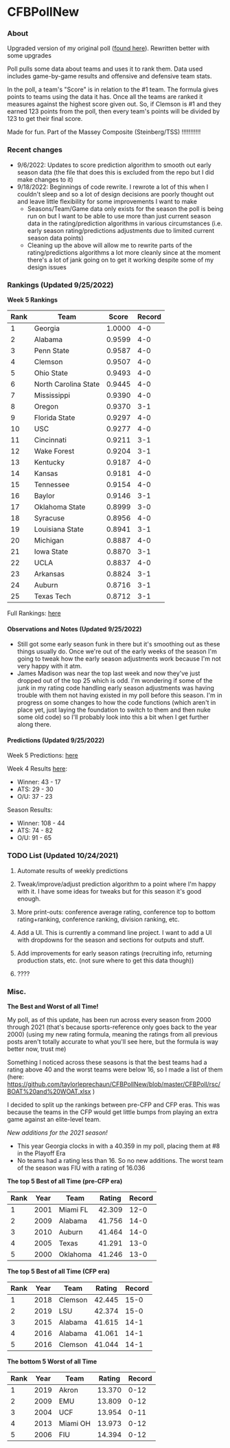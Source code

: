 # CFBPollNew

### About

Upgraded version of my original poll ([found here](https://github.com/taylorleprechaun/CFBPoll)).  Rewritten better with some upgrades

Poll pulls some data about teams and uses it to rank them.  Data used includes game-by-game results and offensive and defensive team stats.

In the poll, a team's "Score" is in relation to the #1 team.  The formula gives points to teams using the data it has.  Once all the teams are ranked it measures against the highest score given out.  So, if Clemson is #1 and they earned 123 points from the poll, then every team's points will be divided by 123 to get their final score.

Made for fun.  Part of the Massey Composite (Steinberg/TSS) !!!!!!!!!!!

### Recent changes

* 9/6/2022: Updates to score prediction algorithm to smooth out early season data (the file that does this is excluded from the repo but I did make changes to it)
* 9/18/2022: Beginnings of code rewrite. I rewrote a lot of this when I couldn't sleep and so a lot of design decisions are poorly thought out and leave little flexibility for some improvements I want to make
    * Seasons/Team/Game data only exists for the season the poll is being run on but I want to be able to use more than just current season data in the rating/prediction algorithms in various circumstances (i.e. early season rating/predictions adjustments due to limited current season data points)
	* Cleaning up the above will allow me to rewrite parts of the rating/predictions algorithms a lot more cleanly since at the moment there's a lot of jank going on to get it working despite some of my design issues

### Rankings (Updated 9/25/2022)

**Week 5 Rankings**

Rank | Team | Score | Record
---|---|---|---
1 | Georgia | 1.0000 | 4-0
2 | Alabama | 0.9599 | 4-0
3 | Penn State | 0.9587 | 4-0
4 | Clemson | 0.9507 | 4-0
5 | Ohio State | 0.9493 | 4-0
6 | North Carolina State | 0.9445 | 4-0
7 | Mississippi | 0.9390 | 4-0
8 | Oregon | 0.9370 | 3-1
9 | Florida State | 0.9297 | 4-0
10 | USC | 0.9277 | 4-0
11 | Cincinnati | 0.9211 | 3-1
12 | Wake Forest | 0.9204 | 3-1
13 | Kentucky | 0.9187 | 4-0
14 | Kansas | 0.9181 | 4-0
15 | Tennessee | 0.9154 | 4-0
16 | Baylor | 0.9146 | 3-1
17 | Oklahoma State | 0.8999 | 3-0
18 | Syracuse | 0.8956 | 4-0
19 | Louisiana State | 0.8941 | 3-1
20 | Michigan | 0.8887 | 4-0
21 | Iowa State | 0.8870 | 3-1
22 | UCLA | 0.8837 | 4-0
23 | Arkansas | 0.8824 | 3-1
24 | Auburn | 0.8716 | 3-1
25 | Texas Tech | 0.8712 | 3-1

Full Rankings: [here](https://github.com/taylorleprechaun/CFBPollNew/blob/master/CFBPoll/PreviousPolls/2022/2022-Week%2005.md)

#### Observations and Notes (Updated 9/25/2022)

* Still got some early season funk in there but it's smoothing out as these things usually do. Once we're out of the early weeks of the season I'm going to tweak how the early season adjustments work because I'm not very happy with it atm.
* James Madison was near the top last week and now they've just dropped out of the top 25 which is odd. I'm wondering if some of the junk in my rating code handling early season adjustments was having trouble with them not having existed in my poll before this season. I'm in progress on some changes to how the code functions (which aren't in place yet, just laying the foundation to switch to them and then nuke some old code) so I'll probably look into this a bit when I get further along there.

#### Predictions (Updated 9/25/2022)

Week 5 Predictions: [here](https://github.com/taylorleprechaun/CFBPollNew/blob/CFBPoll/master/PreviousPolls/2022/Predictions/2022-Week%2005.md)

Week 4 Results [here](https://github.com/taylorleprechaun/CFBPollNew/blob/master/CFBPoll/PreviousPolls/2022/Predictions/2022-Week%2004.md):
* Winner: 43 - 17
* ATS: 29 - 30
* O/U: 37 - 23

Season Results:
* Winner: 108 - 44
* ATS: 74 - 82
* O/U: 91 - 65
 
### TODO List (Updated 10/24/2021)

1. Automate results of weekly predictions

2. Tweak/improve/adjust prediction algorithm to a point where I'm happy with it.  I have some ideas for tweaks but for this season it's good enough.

3. More print-outs: conference average rating, conference top to bottom rating+ranking, conference ranking, division ranking, etc.

4. Add a UI.  This is currently a command line project.  I want to add a UI with dropdowns for the season and sections for outputs and stuff.
	
5. Add improvements for early season ratings (recruiting info, returning production stats, etc. (not sure where to get this data though))

6. ????

### Misc.

**The Best and Worst of all Time!**

My poll, as of this update, has been run across every season from 2000 through 2021 (that's because sports-reference only goes back to the year 2000) (using my new rating formula, meaning the ratings from all previous posts aren't totally accurate to what you'll see here, but the formula is way better now, trust me)

Something I noticed across these seasons is that the best teams had a rating above 40 and the worst teams were below 16, so I made a list of them (here: https://github.com/taylorleprechaun/CFBPollNew/blob/master/CFBPoll/rsc/BOAT%20and%20WOAT.xlsx )

I decided to split up the rankings between pre-CFP and CFP eras.  This was because the teams in the CFP would get little bumps from playing an extra game against an elite-level team.

*New additions for the 2021 season!*

* This year Georgia clocks in with a 40.359 in my poll, placing them at #8 in the Playoff Era
* No teams had a rating less than 16.  So no new additions.  The worst team of the season was FIU with a rating of 16.036

**The top 5 Best of all Time (pre-CFP era)**

Rank | Year | Team | Rating | Record
---|---|---|---|---
1 | 2001 | Miami FL | 42.309 | 12-0
2 | 2009 | Alabama | 41.756 | 14-0
3 | 2010 | Auburn | 41.464 | 14-0
4 | 2005 | Texas | 41.291 | 13-0
5 | 2000 | Oklahoma | 41.246 | 13-0

**The top 5 Best of all Time (CFP era)**

Rank | Year | Team | Rating | Record
---|---|---|---|---
1 | 2018 | Clemson | 42.445 | 15-0
2 | 2019 | LSU | 42.374 | 15-0
3 | 2015 | Alabama | 41.615 | 14-1
4 | 2016 | Alabama | 41.061 | 14-1
5 | 2016 | Clemson | 41.044 | 14-1

**The bottom 5 Worst of all Time**

Rank | Year | Team | Rating | Record
---|---|---|---|---
1 | 2019 | Akron | 13.370 | 0-12
2 | 2009 | EMU | 13.809 | 0-12
3 | 2004 | UCF | 13.954 | 0-11
4 | 2013 | Miami OH | 13.973 | 0-12
5 | 2006 | FIU | 14.394 | 0-12
